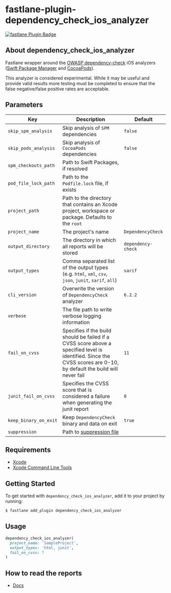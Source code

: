 # fastlane-plugin-dependency_check_ios_analyzer

[![fastlane Plugin Badge](https://rawcdn.githack.com/fastlane/fastlane/master/fastlane/assets/plugin-badge.svg)](https://rubygems.org/gems/fastlane-plugin-dependency_check_ios_analyzer)

## About dependency_check_ios_analyzer

Fastlane wrapper around the [OWASP dependency-check](https://jeremylong.github.io/DependencyCheck) iOS analyzers ([Swift Package Manager](https://jeremylong.github.io/DependencyCheck/analyzers/swift.html) and [CocoaPods](https://jeremylong.github.io/DependencyCheck/analyzers/cocoapods.html)).

This analyzer is considered experimental. While it may be useful and provide valid results more testing must be completed to ensure that the false negative/false positive rates are acceptable.

## Parameters

| **Key** | **Description** | **Default** |
| ------- |---------------- | ----------- |
| `skip_spm_analysis` | Skip analysis of `SPM` dependencies | `false` |
| `skip_pods_analysis` | Skip analysis of `CocoaPods` dependencies | `false` |
| `spm_checkouts_path` | Path to Swift Packages, if resolved | |
| `pod_file_lock_path` | Path to the `Podfile.lock` file, if exists | |
| `project_path` | Path to the directory that contains an Xcode project, workspace or package. Defaults to the `root` | |
| `project_name` | The project's name | `DependencyCheck` |
| `output_directory` | The directory in which all reports will be stored | `dependency-check` |
| `output_types` | Comma separated list of the output types (e.g. `html`, `xml`, `csv`, `json`, `junit`, `sarif`, `all`) | `sarif` |
| `cli_version` | Overwrite the version of `DependencyCheck` analyzer | `6.2.2` |
| `verbose` | The file path to write verbose logging information | |
| `fail_on_cvss` | Specifies if the build should be failed if a CVSS score above a specified level is identified. Since the CVSS scores are 0-10, by default the build will never fail | `11` |
| `junit_fail_on_cvss` | Specifies the CVSS score that is considered a failure when generating the junit report | `0` |
| `keep_binary_on_exit` | Keep `DependencyCheck` binary and data on exit | `true` |
| `suppression` | Path to [suppression file](https://jeremylong.github.io/DependencyCheck/general/suppression.html) | |

## Requirements

* [Xcode](https://developer.apple.com/downloads)
* [Xcode Command Line Tools](http://railsapps.github.io/xcode-command-line-tools.html)

## Getting Started

To get started with `dependency_check_ios_analyzer`, add it to your project by running:

```bash
$ fastlane add_plugin dependency_check_ios_analyzer
```

## Usage

```ruby
dependency_check_ios_analyzer(
  project_name: 'SampleProject',
  output_types: 'html, junit',
  fail_on_cvss: 7
)
```

## How to read the reports

* [Docs](https://jeremylong.github.io/DependencyCheck/general/thereport.html)
